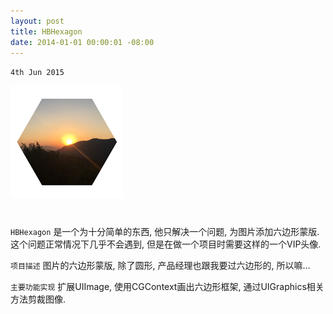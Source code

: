 ```yaml
---
layout: post
title: HBHexagon
date: 2014-01-01 00:00:01 -08:00
---
```

`4th Jun 2015`

![](assets/images/hbhexagon/icon.png)

<center>
<h1>
<a href="https://github.com/billhu1996/HBHexagon/" class="fa fa-github"></a>
</h1>
</center>

`HBHexagon` 是一个为十分简单的东西, 他只解决一个问题, 为图片添加六边形蒙版. 这个问题正常情况下几乎不会遇到, 但是在做一个项目时需要这样的一个VIP头像. 

`项目描述` 图片的六边形蒙版, 除了圆形, 产品经理也跟我要过六边形的, 所以嘛...

`主要功能实现` 扩展UIImage, 使用CGContext画出六边形框架, 通过UIGraphics相关方法剪裁图像.